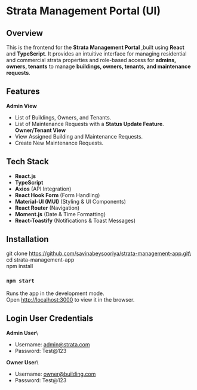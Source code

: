 # Strata Management Portal (UI)

## Overview

This is the frontend for the **Strata Management Portal** ,built using  **React** and **TypeScript**. It provides an intuitive interface for managing residential and commercial strata properties and role-based access for **admins, owners, tenants** to manage **buildings, owners, tenants, and maintenance requests**.

## Features

**Admin View**
  - List of Buildings, Owners, and Tenants.
  - List of Maintenance Requests with a **Status Update Feature**.
**Owner/Tenant View**
  - View Assigned Building and Maintenance Requests.
  - Create New Maintenance Requests.


## Tech Stack
- **React.js** 
- **TypeScript** 
- **Axios** (API Integration)
- **React Hook Form** (Form Handling)
- **Material-UI (MUI)** (Styling & UI Components)
- **React Router** (Navigation)
- **Moment.js** (Date & Time Formatting)
- **React-Toastify** (Notifications & Toast Messages)

## Installation

git clone https://github.com/savinabeysooriya/strata-management-app.git\
cd strata-management-app\
npm install  

### `npm start`

Runs the app in the development mode.\
Open [http://localhost:3000](http://localhost:3000) to view it in the browser.

## Login User Credentials

**Admin User**\
 - Username: admin@strata.com
 - Password: Test@123

 **Owner User**\
 - Username: owner@building.com
 - Password: Test@123
